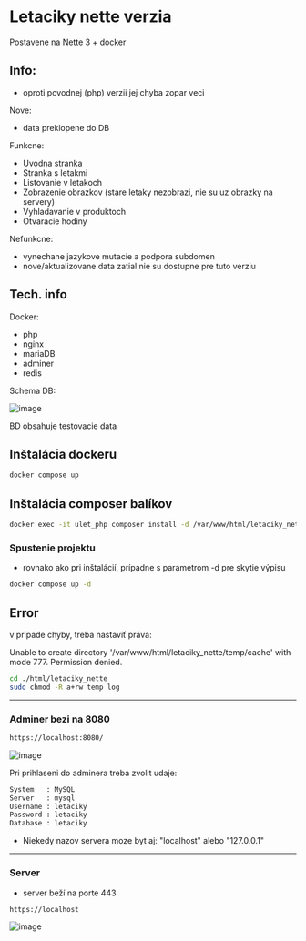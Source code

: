 
# Letaciky nette verzia

Postavene na Nette 3 + docker

## Info:
- oproti povodnej (php) verzii jej chyba zopar veci

Nove:
- data preklopene do DB

Funkcne:
- Uvodna stranka
- Stranka s letakmi
- Listovanie v letakoch
- Zobrazenie obrazkov (stare letaky nezobrazi, nie su uz obrazky na servery)
- Vyhladavanie v produktoch
- Otvaracie hodiny

Nefunkcne:
- vynechane jazykove mutacie a podpora subdomen
- nove/aktualizovane data zatial nie su dostupne pre tuto verziu

## Tech. info

Docker:
 - php
 - nginx
 - mariaDB
 - adminer
 - redis

Schema DB:

![image](https://github.com/jastrab/Letaciky-Nette/assets/6190406/16875804-b41f-4e27-8931-b33e3ba1a381)



BD obsahuje testovacie data

## Inštalácia dockeru

```sh
docker compose up
```

## Inštalácia composer balíkov

```sh
docker exec -it ulet_php composer install -d /var/www/html/letaciky_nette
```

### Spustenie projektu

- rovnako ako pri inštalácií, prípadne s parametrom -d pre skytie výpisu

```sh
docker compose up -d
```

## Error
v prípade chyby, treba nastaviť práva:

Unable to create directory '/var/www/html/letaciky_nette/temp/cache' with mode 777. Permission denied.

```sh
cd ./html/letaciky_nette
sudo chmod -R a+rw temp log
```
---


### Adminer bezi na 8080

```sh
https://localhost:8080/
```

![image](https://github.com/jastrab/Letaciky-Nette/assets/6190406/a473ebec-b352-479c-9f07-7401c5505113)


Pri prihlaseni do adminera treba zvolit udaje:
```sh
System   : MySQL
Server   : mysql	
Username : letaciky
Password : letaciky
Database : letaciky
```
- Niekedy nazov servera moze byt aj: "localhost" alebo "127.0.0.1"

---

### Server

- server beží na porte 443

```sh
https://localhost
```

![image](https://github.com/jastrab/Letaciky-Nette/assets/6190406/bc743575-596f-4586-a20d-7ad804817804)





